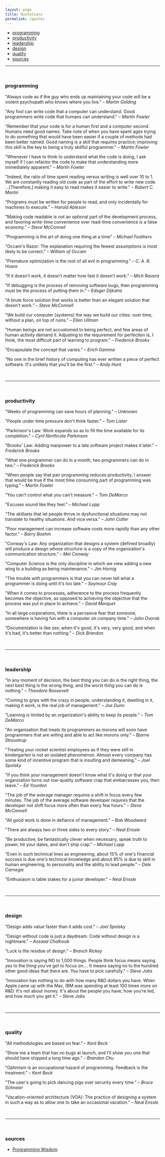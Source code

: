 ```yaml
---
layout: page
title: Quotations
permalink: /quotes
---
```


- [programming](#programming)
- [productivity](#productivity)
- [leadership](#leadership)
- [design](#design)
- [quality](#quality)
- [sources](#sources)

<hr /><br />

### programming

"Always code as if the guy who ends up maintaining your code will be a violent psychopath who knows where you live." &ndash; _Martin Golding_

"Any fool can write code that a computer can understand. Good programmers write code that humans can understand." &ndash; _Martin Fowler_

"Remember that your code is for a human first and a computer second. Humans need good names. Take note of when you have spent ages trying to do something that would have been easier if a couple of methods had been better named. Good naming is a skill that requires practice; improving this skill is the key to being a truly skillful programmer." &ndash; _Martin Fowler_

"Whenever I have to think to understand what the code is doing, I ask myself if I can refactor the code to make that understanding more immediately apparent." &ndash; _Martin Fowler_

"Indeed, the ratio of time spent reading versus writing is well over 10 to 1. We are constantly reading old code as part of the effort to write new code. ...[Therefore,] making it easy to read makes it easier to write." &ndash; _Robert C. Martin_

"Programs must be written for people to read, and only incidentally for machines to execute." &ndash; _Harold Ableson_

"Making code readable is not an optional part of the development process, and favoring write-time convenience over read-time convenience is a false economy." &ndash; _Steve McConnell_

"Programming is the art of doing one thing at a time" &ndash; _Michael Feathers_

"Occam's Razor: The explanation requiring the fewest assumptions is most likely to be correct." &ndash; _William of Occam_

"Premature optimization is the root of all evil in programming." &ndash; _C. A. R. Hoare_

"If it doesn’t work, it doesn’t matter how fast it doesn’t work." &ndash; _Mich Ravera_

"If debugging is the process of removing software bugs, then programming must be the process of putting them in." &ndash; _Edsger Dijkstra_

"A brute force solution that works is better than an elegant solution that doesn't work." &ndash; _Steve McConnell_

"We build our computer (systems) the way we build our cities: over time, without a plan, on top of ruins." &ndash; _Ellen Ullman_

"Human beings are not accustomed to being perfect, and few areas of human activity demand it. Adjusting to the requirement for perfection is, I think, the most difficult part of learning to program." &ndash; _Frederick Brooks_

"Encapsulate the concept that varies." &ndash; _Erich Gamma_

"No one in the brief history of computing has ever written a piece of perfect software. It's unlikely that you'll be the first." &ndash; _Andy Hunt_

<br />
<hr /><br />

### productivity

"Weeks of programming can save hours of planning." &ndash; _Unknown_

"People under time pressure don't think faster." &ndash; _Tom Lister_

"Parkinson's Law: Work expands so as to fill the time available for its completion." &ndash; _Cyril Northcote Parkinson_

"Brooks' Law: Adding manpower to a late software project makes it later." &ndash; _Frederick Brooks_

"What one programmer can do in a month, two programmers can do in two." &ndash; _Frederick Brooks_

"When people say that pair programming reduces productivity, I answer that would be true if the most time consuming part of programming was typing." &ndash; _Martin Fowler_

"You can't control what you can't measure." &ndash; _Tom DeMarco_

"Excuses sound like they feel." &ndash; _Michael Lopp_

"The skillsets that let people thrive in dysfunctional situations may not translate to healthy situations. And vice versa." &ndash; _John Cutler_

"Poor management can increase software costs more rapidly than any other factor." &ndash; _Barry Boehm_

"Conway's Law: Any organization that designs a system (defined broadly) will produce a design whose structure is a copy of the organization's communication structure." &ndash; _Mel Conway_

"Computer Science is the only discipline in which we view adding a new wing to a building as being maintenance." &ndash; _Jim Hornig_

"The trouble with programmers is that you can never tell what a programmer is doing until it's too late." &ndash; _Seymour Cray_

"When it comes to processes, adherence to the process frequently becomes the objective, as opposed to achieving the objective that the process was put in place to achieve." &ndash; _David Marquet_

"In all large corporations, there is a pervasive fear that someone, somewhere is having fun with a computer on company time." &ndash; _John Dvorak_

"Documentation is like sex; when it's good, it's very, very good, and when it's bad, it's better than nothing." &ndash; _Dick Brandon_

<br />
<hr /><br />

### leadership

"In any moment of decision, the best thing you can do is the right thing, the next best thing is the wrong thing, and the worst thing you can do is nothing." &ndash; _Theodore Roosevelt_

"Coming to grips with the crazy in people, understanding it, dwelling in it, making it work, is the real job of management." &ndash; _Joe Dunn_

"Learning is limited by an organization's ability to keep its people." &ndash; _Tom DeMarco_

"An organisation that treats its programmers as morons will soon have programmers that are willing and able to act like morons only." &ndash; _Bjarne Stroustrup_

"Treating your rocket scientist employees as if they were still in kindergarten is not an isolated phenomenon. Almost every company has some kind of incentive program that is insulting and demeaning." &ndash; _Joel Spolsky_

"If you think your management doesn't know what it's doing or that your organization turns out low-quality software crap that embarrasses you, then leave." &ndash; _Ed Yourdon_

"The job of the average manager requires a shift in focus every few minutes. The job of the average software developer requires that the developer not shift focus more often than every few hours." &ndash; _Steve McConnell_

"All good work is done in defiance of management." &ndash; _Bob Woodward_

"There are always two or three sides to every story." &ndash; _Neal Enssle_

"Be productive, be fantastically clever when necessary, speak truth to power, hit your dates, and don't ship crap." &ndash; _Michael Lopp_

"Even in such technical lines as engineering, about 15% of one's financial success is due one's technical knowledge and about 85% is due to skill in human engineering, to personality and the ability to lead people." &ndash; _Dale Carnegie_

"Enthusiasm is table stakes for a junior developer." &ndash; _Neal Enssle_

<br />
<hr /><br />

### design

"Design adds value faster than it adds cost." &ndash; _Joel Spolsky_

"Design without code is just a daydream. Code without design is a nightmare." &ndash; _Assaad Chalhoub_

"Luck is the residue of design." &ndash; _Branch Rickey_

"Innovation is saying NO to 1,000 things. People think focus means saying yes to the thing you've got to focus on.... It means saying no to the hundred other good ideas that there are. You have to pick carefully." &ndash; _Steve Jobs_

"Innovation has nothing to do with how many R&D dollars you have. When Apple came up with the Mac, IBM was spending at least 100 times more on R&D. It's not about money. It's about the people you have, how you're led, and how much you get it." &ndash; _Steve Jobs_

<br />
<hr /><br />

### quality

"All methodologies are based on fear." &ndash; _Kent Beck_

"Show me a team that has no bugs at launch, and I’ll show you one that should have shipped a long time ago." &ndash; _Brandon Chu_

"Optimism is an occupational hazard of programming. Feedback is the treatment." &ndash; _Kent Beck_

"The user's going to pick dancing pigs over security every time." &ndash; _Bruce Schneier_

"Vacation-oriented architecture (VOA): The practice of designing a system in such a way as to allow one to take an occasional vacation." &ndash; _Neal Enssle_

<br />
<hr /><br />

### sources

- [Programming Wisdom](https://twitter.com/CodeWisdom)


